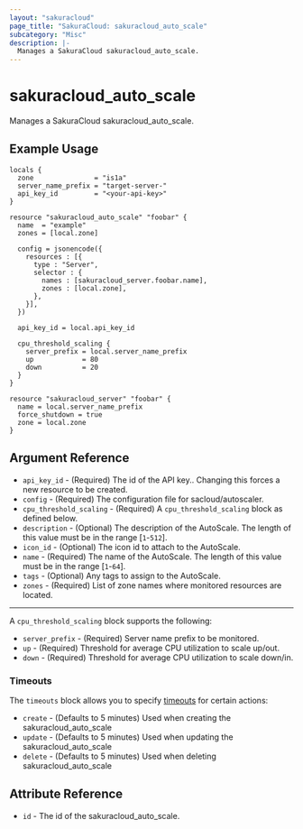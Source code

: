 ```yaml
---
layout: "sakuracloud"
page_title: "SakuraCloud: sakuracloud_auto_scale"
subcategory: "Misc"
description: |-
  Manages a SakuraCloud sakuracloud_auto_scale.
---
```


# sakuracloud_auto_scale

Manages a SakuraCloud sakuracloud_auto_scale.

## Example Usage

```hcl
locals {
  zone               = "is1a"
  server_name_prefix = "target-server-"
  api_key_id         = "<your-api-key>"
}

resource "sakuracloud_auto_scale" "foobar" {
  name  = "example"
  zones = [local.zone]

  config = jsonencode({
    resources : [{
      type : "Server",
      selector : {
        names : [sakuracloud_server.foobar.name],
        zones : [local.zone],
      },
    }],
  })

  api_key_id = local.api_key_id

  cpu_threshold_scaling {
    server_prefix = local.server_name_prefix
    up            = 80
    down          = 20
  }
}

resource "sakuracloud_server" "foobar" {
  name = local.server_name_prefix
  force_shutdown = true
  zone = local.zone
}
```
## Argument Reference

* `api_key_id` - (Required) The id of the API key.. Changing this forces a new resource to be created.
* `config` - (Required) The configuration file for sacloud/autoscaler.
* `cpu_threshold_scaling` - (Required) A `cpu_threshold_scaling` block as defined below.
* `description` - (Optional) The description of the AutoScale. The length of this value must be in the range [`1`-`512`].
* `icon_id` - (Optional) The icon id to attach to the AutoScale.
* `name` - (Required) The name of the AutoScale. The length of this value must be in the range [`1`-`64`].
* `tags` - (Optional) Any tags to assign to the AutoScale.
* `zones` - (Required) List of zone names where monitored resources are located.

---

A `cpu_threshold_scaling` block supports the following:

* `server_prefix` - (Required) Server name prefix to be monitored. 
* `up` - (Required) Threshold for average CPU utilization to scale up/out. 
* `down` - (Required) Threshold for average CPU utilization to scale down/in.


### Timeouts

The `timeouts` block allows you to specify [timeouts](https://www.terraform.io/docs/configuration/resources.html#operation-timeouts) for certain actions:

* `create` - (Defaults to 5 minutes) Used when creating the sakuracloud_auto_scale
* `update` - (Defaults to 5 minutes) Used when updating the sakuracloud_auto_scale
* `delete` - (Defaults to 5 minutes) Used when deleting sakuracloud_auto_scale

## Attribute Reference

* `id` - The id of the sakuracloud_auto_scale.



